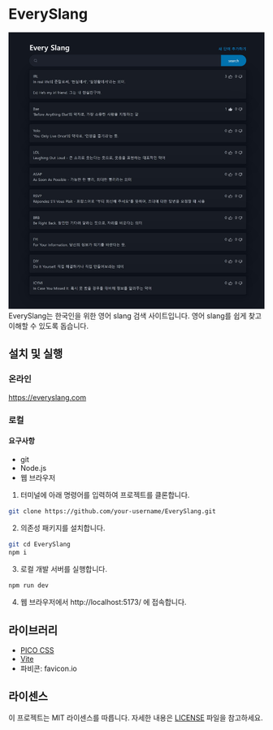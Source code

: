 # EverySlang

![Screenshot](Screenshot.jpeg)
EverySlang는 한국인을 위한 영어 slang 검색 사이트입니다. 영어 slang를 쉽게 찾고 이해할 수 있도록 돕습니다.

## 설치 및 실행

### 온라인

https://everyslang.com

### 로컬

#### 요구사항

- git
- Node.js
- 웹 브라우저

1. 터미널에 아래 명령어를 입력하여 프로젝트를 클론합니다.

```bash
git clone https://github.com/your-username/EverySlang.git
```

2. 의존성 패키지를 설치합니다.

```bash
git cd EverySlang
npm i
```

3. 로컬 개발 서버를 실행합니다.

```bash
npm run dev
```

4. 웹 브라우저에서 http://localhost:5173/ 에 접속합니다.

## 라이브러리

- [PICO CSS](https://picocss.com/)
- [Vite](https://vitejs.dev/)
- 파비콘: favicon.io

## 라이센스

이 프로젝트는 MIT 라이센스를 따릅니다. 자세한 내용은 [LICENSE](LICENSE) 파일을 참고하세요.
